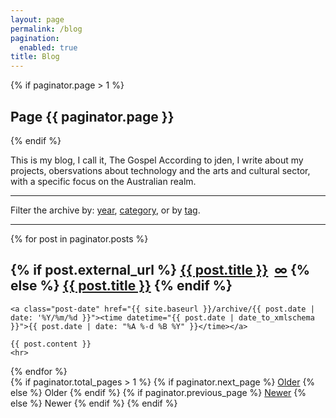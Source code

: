 ```yaml
---
layout: page
permalink: /blog
pagination:
  enabled: true
title: Blog
---
```


{% if paginator.page > 1 %}
  <h2>Page {{ paginator.page }}</h2>
{% endif %}

<p>This is my blog, I call it, The Gospel According to jden, I write about my projects, obersvations about technology and the arts and cultural sector, with a specific focus on the Australian realm.</p>

<hr>

<p>Filter the archive by: <a href="{{ site.baseurl }}/archive">year</a>, <a href="{{ site.baseurl }}/archive/category">category</a>, or by <a href="{{ site.baseurl }}/archive/tag">tag</a>.</p>

<hr>

<div class="posts">
    
  {% for post in paginator.posts %}
  <article class="post">
    <h1 class="post-title">
      {% if post.external_url %}
        <a class="external-link" href="{{ post.external_url }}" onclick="captureOutboundLink(this); return false;">{{ post.title }}</a>&nbsp;
        <a href="{{ post.url }}">&#8734;</a>
      {% else %}
      <a href="{{ post.url }}">{{ post.title }}</a>
      {% endif %}
    </h1>

    <a class="post-date" href="{{ site.baseurl }}/archive/{{ post.date | date: '%Y/%m/%d }}"><time datetime="{{ post.date | date_to_xmlschema }}">{{ post.date | date: "%A %-d %B %Y" }}</time></a>

    {{ post.content }}
    <hr>
  </article>
  {% endfor %}
</div>

<div class="pagination">
  {% if paginator.total_pages > 1 %}
      {% if paginator.next_page %}
        <a class="pagination-item older" href="{{ paginator.next_page_path | prepend: site.baseurl }}">Older</a>
      {% else %}
        <span class="pagination-item older">Older</span>
      {% endif %}
      {% if paginator.previous_page %}
        <a class="pagination-item newer" href="{{ paginator.previous_page_path | prepend: site.baseurl }}">Newer</a>
      {% else %}
        <span class="pagination-item newer">Newer</span>
      {% endif %}
  {% endif %}
</div>
